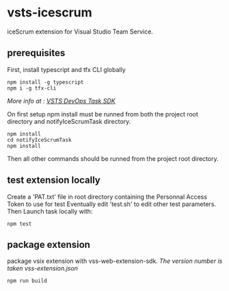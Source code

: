# vsts-icescrum
iceScrum extension for Visual Studio Team Service.

## prerequisites
First, install typescript and tfx CLI globally
```
npm install -g typescript
npm i -g tfx-cli
```
*More info at : [VSTS DevOps Task SDK](https://github.com/Microsoft/vsts-task-lib/blob/master/node/README.md)*

On first setup npm install must be runned from both the project root directory and notifyIceScrumTask directory.
```
npm install
cd notifyIceScrumTask
npm install
```

Then all other commands should be runned from the project root directory.

## test extension locally
Create a 'PAT.txt' file in root directory containing the Personnal Access Token to use for test
Eventually edit 'test.sh' to edit other test parameters.
Then Launch task locally with: 
```
npm test
```

## package extension
package vsix extension with vss-web-extension-sdk.
*The version number is taken vss-extension.json*
```
npm run build
```